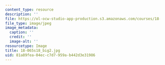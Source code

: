 ```yaml
---
content_type: resource
description: ''
file: https://ol-ocw-studio-app-production.s3.amazonaws.com/courses/18-065-matrix-methods-in-data-analysis-signal-processing-and-machine-learning-spring-2018/81a89fea04ecc7d7959ab442d3e31986_18-065s18_big2.jpg
file_type: image/jpeg
image_metadata:
  caption: ''
  credit: ''
  image-alt: ''
resourcetype: Image
title: 18-065s18_big2.jpg
uid: 81a89fea-04ec-c7d7-959a-b442d3e31986
---
```

